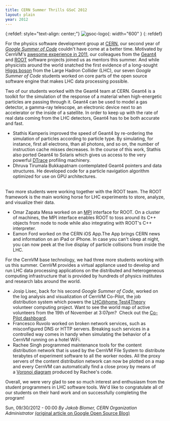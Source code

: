 ```yaml
---
title: CERN Summer Thrills GSoC 2012
layout: plain
year: 2012
---
```


{:refdef: style="text-align: center;"}
![gsoc-logo](https://wiki.osgeo.org/w/images/a/a7/Gsoc-2012-logo-color.png){: width="600" }
{: refdef}


For the physics software development group at
[CERN](http://public.web.cern.ch/public/), our second year of *[Google
Summer of Code](http://code.google.com/soc/)* couldn't have come at a
better time. Motivated by CernVM\'s [awesome experience in
2011](http://google-opensource.blogspot.ch/2011/12/cernvms-fruitful-summer.html),
our colleagues from the [Geant4](http://geant4.cern.ch/) and
[ROOT](http://root.cern.ch) software projects joined us as mentors this
summer. And while physicists around the world snatched the first
evidence of a long-sought [Higgs
boson](http://cds.cern.ch/record/1459565) from the Large Hadron Collider
(LHC), our seven *Google Summer of Code* students worked on core parts
of the open source software engine that makes LHC data processing
possible.

Two of our students worked with the Geant4 team at CERN. Geant4 is a
toolkit for the simulation of the response of a material when
high-energetic particles are passing through it. Geant4 can be used to
model a gas detector, a gamma-ray telescope, an electronic device next
to an accelerator or the inside of a satellite. In order to keep up with
the rate of real data coming from the LHC detectors, Geant4 has to be
both accurate and fast.
 

-   Stathis Kamperis improved the speed of Geant4 by re-ordering the
    simulation of particles according to particle type. By simulating,
    for instance, first all electrons, than all photons, and so on, the
    number of instruction cache misses decreases. In the course of this
    work, Stathis also ported Geant4 to Solaris which gives us access to
    the very powerful [DTrace](http://dtrace.org/blogs/) profiling
    machinery.
-   Dhruva Tirumala Bukkapatnam contemplated Geant4 pointers and data
    structures. He developed code for a particle navigation algorithm
    optimized for use on GPU architectures.

\
Two more students were working together with the ROOT team. The ROOT
framework is the main working horse for LHC experiments to store,
analyze, and visualize their data.
 

-   Omar Zapata Mesa worked on an
    [MPI](http://www.mcs.anl.gov/research/projects/mpi/) interface for
    ROOT. On a cluster of machines, the MPI interface enables ROOT to
    toss around its C++ objects from node to node while also integrating
    with ROOT\'s C++ interpreter.
-   Eamon Ford worked on the CERN iOS App.The App brings CERN news and
    information on an iPad or iPhone. In case you can't sleep at night,
    you can now peek at the live display of particle collisions from
    inside the LHC.

For the CernVM base technology, we had three more students working with
us this summer. CernVM provides a virtual appliance used to develop and
run LHC data processing applications on the distributed and
heterogeneous computing infrastructure that is provided by hundreds of
physics institutes and research labs around the world.
 

-   Josip Lisec, back for his second *Google Summer of Code*, worked on
    the log analysis and visualization of CernVM Co-Pilot, the job
    distribution system which powers the [LHC\@home
    Test4Theory](http://lhcathome2.cern.ch/) volunteer computing
    project. Want to see the world map of active volunteers from the
    19th of November at 3:07pm?  Check out the [Co-Pilot
    dashboard](http://www.youtube.com/watch?v=UXHSXt9poCA).
-   Francesco Ruvolo worked on broken network services, such as
    misconfigured DNS or HTTP servers. Breaking such services in a
    controlled way comes in handy when simulating the behavior of a
    CernVM running on a hotel WiFi.
-   Rachee Singh programmed maintenance tools for the content
    distribution network that is used by the CernVM File System to
    distribute terabytes of experiment software to all the worker nodes.
    All the proxy servers of the content distribution network can now be
    plotted on a map and every CernVM can automatically find a close
    proxy by means of a [Voronoi
    diagram](http://en.wikipedia.org/wiki/Voronoi_diagram) produced by
    Rachee\'s code.


Overall, we were very glad to see so much interest and enthusiasm from
the student programmers in LHC software tools. We'd like to
congratulate all of our students on their hard work and on successfully
completing the program!

Sun, 09/30/2012 - 00:00
*By Jakob Blomer, CERN Organization Administrator*
[(original article on Google Open Source
Blog)](http://google-opensource.blogspot.fr/2012/12/cern-summer-thrills.html)
